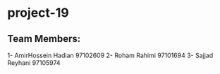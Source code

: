 # project-19
Team Members:
-------------
1- AmirHossein Hadian 97102609
2- Roham Rahimi 97101694
3- Sajjad Reyhani 97105974
